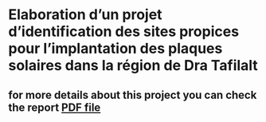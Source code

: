 # Elaboration d’un projet d’identification des sites propices pour l’implantation des plaques solaires dans la région de Dra Tafilalt

## for more details about this project you can check the report [PDF file](https://github.com/YGTRAY/Solar_Site_Identification_Dra_Tafilalt_Project/blob/06e6f9273aa27715c364ce4c09c37b3ff5ab1ea6/RapportPDF-Project.pdf)
